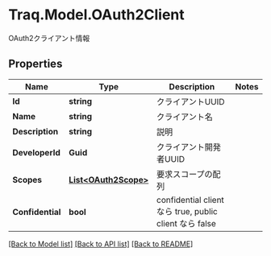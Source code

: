 # Traq.Model.OAuth2Client
OAuth2クライアント情報

## Properties

Name | Type | Description | Notes
------------ | ------------- | ------------- | -------------
**Id** | **string** | クライアントUUID | 
**Name** | **string** | クライアント名 | 
**Description** | **string** | 説明 | 
**DeveloperId** | **Guid** | クライアント開発者UUID | 
**Scopes** | [**List&lt;OAuth2Scope&gt;**](OAuth2Scope.md) | 要求スコープの配列 | 
**Confidential** | **bool** | confidential client なら true, public client なら false | 

[[Back to Model list]](../README.md#documentation-for-models) [[Back to API list]](../README.md#documentation-for-api-endpoints) [[Back to README]](../README.md)

